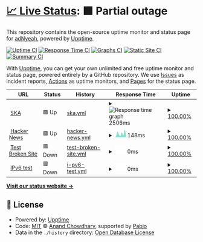 # [📈 Live Status](https://adNyeah.github.io/upptime-SKA-WP): <!--live status--> **🟧 Partial outage**

This repository contains the open-source uptime monitor and status page for [adNyeah](https://adNyeah.github.io/upptime-SKA-WP), powered by [Upptime](https://github.com/upptime/upptime).

[![Uptime CI](https://github.com/adNyeah/upptime-SKA-WP/workflows/Uptime%20CI/badge.svg)](https://github.com/adNyeah/upptime-SKA-WP/actions?query=workflow%3A%22Uptime+CI%22)
[![Response Time CI](https://github.com/adNyeah/upptime-SKA-WP/workflows/Response%20Time%20CI/badge.svg)](https://github.com/adNyeah/upptime-SKA-WP/actions?query=workflow%3A%22Response+Time+CI%22)
[![Graphs CI](https://github.com/adNyeah/upptime-SKA-WP/workflows/Graphs%20CI/badge.svg)](https://github.com/adNyeah/upptime-SKA-WP/actions?query=workflow%3A%22Graphs+CI%22)
[![Static Site CI](https://github.com/adNyeah/upptime-SKA-WP/workflows/Static%20Site%20CI/badge.svg)](https://github.com/adNyeah/upptime-SKA-WP/actions?query=workflow%3A%22Static+Site+CI%22)
[![Summary CI](https://github.com/adNyeah/upptime-SKA-WP/workflows/Summary%20CI/badge.svg)](https://github.com/adNyeah/upptime-SKA-WP/actions?query=workflow%3A%22Summary+CI%22)

With [Upptime](https://upptime.js.org), you can get your own unlimited and free uptime monitor and status page, powered entirely by a GitHub repository. We use [Issues](https://github.com/adNyeah/upptime-SKA-WP/issues) as incident reports, [Actions](https://github.com/adNyeah/upptime-SKA-WP/actions) as uptime monitors, and [Pages](https://adNyeah.github.io/upptime-SKA-WP) for the status page.

<!--start: status pages-->
<!-- This summary is generated by Upptime (https://github.com/upptime/upptime) -->
<!-- Do not edit this manually, your changes will be overwritten -->
<!-- prettier-ignore -->
| URL | Status | History | Response Time | Uptime |
| --- | ------ | ------- | ------------- | ------ |
| <img alt="" src="https://icons.duckduckgo.com/ip3/www.ska.de.ico" height="13"> [SKA](https://www.ska.de) | 🟩 Up | [ska.yml](https://github.com/adNyeah/upptime-SKA-WP/commits/HEAD/history/ska.yml) | <details><summary><img alt="Response time graph" src="./graphs/ska/response-time-week.png" height="20"> 2506ms</summary><br><a href="https://adNyeah.github.io/upptime-SKA-WP/history/ska"><img alt="Response time 2506" src="https://img.shields.io/endpoint?url=https%3A%2F%2Fraw.githubusercontent.com%2FadNyeah%2Fupptime-SKA-WP%2FHEAD%2Fapi%2Fska%2Fresponse-time.json"></a><br><a href="https://adNyeah.github.io/upptime-SKA-WP/history/ska"><img alt="24-hour response time 2506" src="https://img.shields.io/endpoint?url=https%3A%2F%2Fraw.githubusercontent.com%2FadNyeah%2Fupptime-SKA-WP%2FHEAD%2Fapi%2Fska%2Fresponse-time-day.json"></a><br><a href="https://adNyeah.github.io/upptime-SKA-WP/history/ska"><img alt="7-day response time 2506" src="https://img.shields.io/endpoint?url=https%3A%2F%2Fraw.githubusercontent.com%2FadNyeah%2Fupptime-SKA-WP%2FHEAD%2Fapi%2Fska%2Fresponse-time-week.json"></a><br><a href="https://adNyeah.github.io/upptime-SKA-WP/history/ska"><img alt="30-day response time 2506" src="https://img.shields.io/endpoint?url=https%3A%2F%2Fraw.githubusercontent.com%2FadNyeah%2Fupptime-SKA-WP%2FHEAD%2Fapi%2Fska%2Fresponse-time-month.json"></a><br><a href="https://adNyeah.github.io/upptime-SKA-WP/history/ska"><img alt="1-year response time 2506" src="https://img.shields.io/endpoint?url=https%3A%2F%2Fraw.githubusercontent.com%2FadNyeah%2Fupptime-SKA-WP%2FHEAD%2Fapi%2Fska%2Fresponse-time-year.json"></a></details> | <details><summary><a href="https://adNyeah.github.io/upptime-SKA-WP/history/ska">100.00%</a></summary><a href="https://adNyeah.github.io/upptime-SKA-WP/history/ska"><img alt="All-time uptime 100.00%" src="https://img.shields.io/endpoint?url=https%3A%2F%2Fraw.githubusercontent.com%2FadNyeah%2Fupptime-SKA-WP%2FHEAD%2Fapi%2Fska%2Fuptime.json"></a><br><a href="https://adNyeah.github.io/upptime-SKA-WP/history/ska"><img alt="24-hour uptime 100.00%" src="https://img.shields.io/endpoint?url=https%3A%2F%2Fraw.githubusercontent.com%2FadNyeah%2Fupptime-SKA-WP%2FHEAD%2Fapi%2Fska%2Fuptime-day.json"></a><br><a href="https://adNyeah.github.io/upptime-SKA-WP/history/ska"><img alt="7-day uptime 100.00%" src="https://img.shields.io/endpoint?url=https%3A%2F%2Fraw.githubusercontent.com%2FadNyeah%2Fupptime-SKA-WP%2FHEAD%2Fapi%2Fska%2Fuptime-week.json"></a><br><a href="https://adNyeah.github.io/upptime-SKA-WP/history/ska"><img alt="30-day uptime 100.00%" src="https://img.shields.io/endpoint?url=https%3A%2F%2Fraw.githubusercontent.com%2FadNyeah%2Fupptime-SKA-WP%2FHEAD%2Fapi%2Fska%2Fuptime-month.json"></a><br><a href="https://adNyeah.github.io/upptime-SKA-WP/history/ska"><img alt="1-year uptime 100.00%" src="https://img.shields.io/endpoint?url=https%3A%2F%2Fraw.githubusercontent.com%2FadNyeah%2Fupptime-SKA-WP%2FHEAD%2Fapi%2Fska%2Fuptime-year.json"></a></details>
| <img alt="" src="https://icons.duckduckgo.com/ip3/news.ycombinator.com.ico" height="13"> [Hacker News](https://news.ycombinator.com) | 🟩 Up | [hacker-news.yml](https://github.com/adNyeah/upptime-SKA-WP/commits/HEAD/history/hacker-news.yml) | <details><summary><img alt="Response time graph" src="./graphs/hacker-news/response-time-week.png" height="20"> 148ms</summary><br><a href="https://adNyeah.github.io/upptime-SKA-WP/history/hacker-news"><img alt="Response time 148" src="https://img.shields.io/endpoint?url=https%3A%2F%2Fraw.githubusercontent.com%2FadNyeah%2Fupptime-SKA-WP%2FHEAD%2Fapi%2Fhacker-news%2Fresponse-time.json"></a><br><a href="https://adNyeah.github.io/upptime-SKA-WP/history/hacker-news"><img alt="24-hour response time 148" src="https://img.shields.io/endpoint?url=https%3A%2F%2Fraw.githubusercontent.com%2FadNyeah%2Fupptime-SKA-WP%2FHEAD%2Fapi%2Fhacker-news%2Fresponse-time-day.json"></a><br><a href="https://adNyeah.github.io/upptime-SKA-WP/history/hacker-news"><img alt="7-day response time 148" src="https://img.shields.io/endpoint?url=https%3A%2F%2Fraw.githubusercontent.com%2FadNyeah%2Fupptime-SKA-WP%2FHEAD%2Fapi%2Fhacker-news%2Fresponse-time-week.json"></a><br><a href="https://adNyeah.github.io/upptime-SKA-WP/history/hacker-news"><img alt="30-day response time 148" src="https://img.shields.io/endpoint?url=https%3A%2F%2Fraw.githubusercontent.com%2FadNyeah%2Fupptime-SKA-WP%2FHEAD%2Fapi%2Fhacker-news%2Fresponse-time-month.json"></a><br><a href="https://adNyeah.github.io/upptime-SKA-WP/history/hacker-news"><img alt="1-year response time 148" src="https://img.shields.io/endpoint?url=https%3A%2F%2Fraw.githubusercontent.com%2FadNyeah%2Fupptime-SKA-WP%2FHEAD%2Fapi%2Fhacker-news%2Fresponse-time-year.json"></a></details> | <details><summary><a href="https://adNyeah.github.io/upptime-SKA-WP/history/hacker-news">100.00%</a></summary><a href="https://adNyeah.github.io/upptime-SKA-WP/history/hacker-news"><img alt="All-time uptime 100.00%" src="https://img.shields.io/endpoint?url=https%3A%2F%2Fraw.githubusercontent.com%2FadNyeah%2Fupptime-SKA-WP%2FHEAD%2Fapi%2Fhacker-news%2Fuptime.json"></a><br><a href="https://adNyeah.github.io/upptime-SKA-WP/history/hacker-news"><img alt="24-hour uptime 100.00%" src="https://img.shields.io/endpoint?url=https%3A%2F%2Fraw.githubusercontent.com%2FadNyeah%2Fupptime-SKA-WP%2FHEAD%2Fapi%2Fhacker-news%2Fuptime-day.json"></a><br><a href="https://adNyeah.github.io/upptime-SKA-WP/history/hacker-news"><img alt="7-day uptime 100.00%" src="https://img.shields.io/endpoint?url=https%3A%2F%2Fraw.githubusercontent.com%2FadNyeah%2Fupptime-SKA-WP%2FHEAD%2Fapi%2Fhacker-news%2Fuptime-week.json"></a><br><a href="https://adNyeah.github.io/upptime-SKA-WP/history/hacker-news"><img alt="30-day uptime 100.00%" src="https://img.shields.io/endpoint?url=https%3A%2F%2Fraw.githubusercontent.com%2FadNyeah%2Fupptime-SKA-WP%2FHEAD%2Fapi%2Fhacker-news%2Fuptime-month.json"></a><br><a href="https://adNyeah.github.io/upptime-SKA-WP/history/hacker-news"><img alt="1-year uptime 100.00%" src="https://img.shields.io/endpoint?url=https%3A%2F%2Fraw.githubusercontent.com%2FadNyeah%2Fupptime-SKA-WP%2FHEAD%2Fapi%2Fhacker-news%2Fuptime-year.json"></a></details>
| <img alt="" src="https://icons.duckduckgo.com/ip3/thissitedoesnotexist.koj.co.ico" height="13"> [Test Broken Site](https://thissitedoesnotexist.koj.co) | 🟥 Down | [test-broken-site.yml](https://github.com/adNyeah/upptime-SKA-WP/commits/HEAD/history/test-broken-site.yml) | <details><summary><img alt="Response time graph" src="./graphs/test-broken-site/response-time-week.png" height="20"> 0ms</summary><br><a href="https://adNyeah.github.io/upptime-SKA-WP/history/test-broken-site"><img alt="Response time 0" src="https://img.shields.io/endpoint?url=https%3A%2F%2Fraw.githubusercontent.com%2FadNyeah%2Fupptime-SKA-WP%2FHEAD%2Fapi%2Ftest-broken-site%2Fresponse-time.json"></a><br><a href="https://adNyeah.github.io/upptime-SKA-WP/history/test-broken-site"><img alt="24-hour response time 0" src="https://img.shields.io/endpoint?url=https%3A%2F%2Fraw.githubusercontent.com%2FadNyeah%2Fupptime-SKA-WP%2FHEAD%2Fapi%2Ftest-broken-site%2Fresponse-time-day.json"></a><br><a href="https://adNyeah.github.io/upptime-SKA-WP/history/test-broken-site"><img alt="7-day response time 0" src="https://img.shields.io/endpoint?url=https%3A%2F%2Fraw.githubusercontent.com%2FadNyeah%2Fupptime-SKA-WP%2FHEAD%2Fapi%2Ftest-broken-site%2Fresponse-time-week.json"></a><br><a href="https://adNyeah.github.io/upptime-SKA-WP/history/test-broken-site"><img alt="30-day response time 0" src="https://img.shields.io/endpoint?url=https%3A%2F%2Fraw.githubusercontent.com%2FadNyeah%2Fupptime-SKA-WP%2FHEAD%2Fapi%2Ftest-broken-site%2Fresponse-time-month.json"></a><br><a href="https://adNyeah.github.io/upptime-SKA-WP/history/test-broken-site"><img alt="1-year response time 0" src="https://img.shields.io/endpoint?url=https%3A%2F%2Fraw.githubusercontent.com%2FadNyeah%2Fupptime-SKA-WP%2FHEAD%2Fapi%2Ftest-broken-site%2Fresponse-time-year.json"></a></details> | <details><summary><a href="https://adNyeah.github.io/upptime-SKA-WP/history/test-broken-site">100.00%</a></summary><a href="https://adNyeah.github.io/upptime-SKA-WP/history/test-broken-site"><img alt="All-time uptime 100.00%" src="https://img.shields.io/endpoint?url=https%3A%2F%2Fraw.githubusercontent.com%2FadNyeah%2Fupptime-SKA-WP%2FHEAD%2Fapi%2Ftest-broken-site%2Fuptime.json"></a><br><a href="https://adNyeah.github.io/upptime-SKA-WP/history/test-broken-site"><img alt="24-hour uptime 100.00%" src="https://img.shields.io/endpoint?url=https%3A%2F%2Fraw.githubusercontent.com%2FadNyeah%2Fupptime-SKA-WP%2FHEAD%2Fapi%2Ftest-broken-site%2Fuptime-day.json"></a><br><a href="https://adNyeah.github.io/upptime-SKA-WP/history/test-broken-site"><img alt="7-day uptime 100.00%" src="https://img.shields.io/endpoint?url=https%3A%2F%2Fraw.githubusercontent.com%2FadNyeah%2Fupptime-SKA-WP%2FHEAD%2Fapi%2Ftest-broken-site%2Fuptime-week.json"></a><br><a href="https://adNyeah.github.io/upptime-SKA-WP/history/test-broken-site"><img alt="30-day uptime 100.00%" src="https://img.shields.io/endpoint?url=https%3A%2F%2Fraw.githubusercontent.com%2FadNyeah%2Fupptime-SKA-WP%2FHEAD%2Fapi%2Ftest-broken-site%2Fuptime-month.json"></a><br><a href="https://adNyeah.github.io/upptime-SKA-WP/history/test-broken-site"><img alt="1-year uptime 100.00%" src="https://img.shields.io/endpoint?url=https%3A%2F%2Fraw.githubusercontent.com%2FadNyeah%2Fupptime-SKA-WP%2FHEAD%2Fapi%2Ftest-broken-site%2Fuptime-year.json"></a></details>
| <img alt="" src="https://icons.duckduckgo.com/ip3/null.ico" height="13"> [IPv6 test](forwardemail.net) | 🟥 Down | [i-pv6-test.yml](https://github.com/adNyeah/upptime-SKA-WP/commits/HEAD/history/i-pv6-test.yml) | <details><summary><img alt="Response time graph" src="./graphs/i-pv6-test/response-time-week.png" height="20"> 0ms</summary><br><a href="https://adNyeah.github.io/upptime-SKA-WP/history/i-pv6-test"><img alt="Response time 0" src="https://img.shields.io/endpoint?url=https%3A%2F%2Fraw.githubusercontent.com%2FadNyeah%2Fupptime-SKA-WP%2FHEAD%2Fapi%2Fi-pv6-test%2Fresponse-time.json"></a><br><a href="https://adNyeah.github.io/upptime-SKA-WP/history/i-pv6-test"><img alt="24-hour response time 0" src="https://img.shields.io/endpoint?url=https%3A%2F%2Fraw.githubusercontent.com%2FadNyeah%2Fupptime-SKA-WP%2FHEAD%2Fapi%2Fi-pv6-test%2Fresponse-time-day.json"></a><br><a href="https://adNyeah.github.io/upptime-SKA-WP/history/i-pv6-test"><img alt="7-day response time 0" src="https://img.shields.io/endpoint?url=https%3A%2F%2Fraw.githubusercontent.com%2FadNyeah%2Fupptime-SKA-WP%2FHEAD%2Fapi%2Fi-pv6-test%2Fresponse-time-week.json"></a><br><a href="https://adNyeah.github.io/upptime-SKA-WP/history/i-pv6-test"><img alt="30-day response time 0" src="https://img.shields.io/endpoint?url=https%3A%2F%2Fraw.githubusercontent.com%2FadNyeah%2Fupptime-SKA-WP%2FHEAD%2Fapi%2Fi-pv6-test%2Fresponse-time-month.json"></a><br><a href="https://adNyeah.github.io/upptime-SKA-WP/history/i-pv6-test"><img alt="1-year response time 0" src="https://img.shields.io/endpoint?url=https%3A%2F%2Fraw.githubusercontent.com%2FadNyeah%2Fupptime-SKA-WP%2FHEAD%2Fapi%2Fi-pv6-test%2Fresponse-time-year.json"></a></details> | <details><summary><a href="https://adNyeah.github.io/upptime-SKA-WP/history/i-pv6-test">100.00%</a></summary><a href="https://adNyeah.github.io/upptime-SKA-WP/history/i-pv6-test"><img alt="All-time uptime 100.00%" src="https://img.shields.io/endpoint?url=https%3A%2F%2Fraw.githubusercontent.com%2FadNyeah%2Fupptime-SKA-WP%2FHEAD%2Fapi%2Fi-pv6-test%2Fuptime.json"></a><br><a href="https://adNyeah.github.io/upptime-SKA-WP/history/i-pv6-test"><img alt="24-hour uptime 100.00%" src="https://img.shields.io/endpoint?url=https%3A%2F%2Fraw.githubusercontent.com%2FadNyeah%2Fupptime-SKA-WP%2FHEAD%2Fapi%2Fi-pv6-test%2Fuptime-day.json"></a><br><a href="https://adNyeah.github.io/upptime-SKA-WP/history/i-pv6-test"><img alt="7-day uptime 100.00%" src="https://img.shields.io/endpoint?url=https%3A%2F%2Fraw.githubusercontent.com%2FadNyeah%2Fupptime-SKA-WP%2FHEAD%2Fapi%2Fi-pv6-test%2Fuptime-week.json"></a><br><a href="https://adNyeah.github.io/upptime-SKA-WP/history/i-pv6-test"><img alt="30-day uptime 100.00%" src="https://img.shields.io/endpoint?url=https%3A%2F%2Fraw.githubusercontent.com%2FadNyeah%2Fupptime-SKA-WP%2FHEAD%2Fapi%2Fi-pv6-test%2Fuptime-month.json"></a><br><a href="https://adNyeah.github.io/upptime-SKA-WP/history/i-pv6-test"><img alt="1-year uptime 100.00%" src="https://img.shields.io/endpoint?url=https%3A%2F%2Fraw.githubusercontent.com%2FadNyeah%2Fupptime-SKA-WP%2FHEAD%2Fapi%2Fi-pv6-test%2Fuptime-year.json"></a></details>

<!--end: status pages-->

[**Visit our status website →**](https://adNyeah.github.io/upptime-SKA-WP)

## 📄 License

- Powered by: [Upptime](https://github.com/upptime/upptime)
- Code: [MIT](./LICENSE) © [Anand Chowdhary](https://anandchowdhary.com), supported by [Pabio](https://pabio.com)
- Data in the `./history` directory: [Open Database License](https://opendatacommons.org/licenses/odbl/1-0/)

